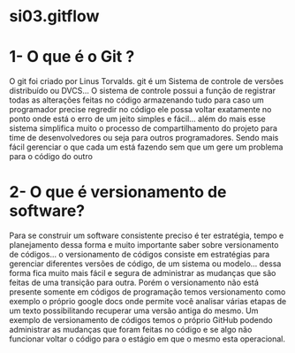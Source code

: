 # si03.gitflow

# 1- O que é o Git ?
 
O git foi criado por Linus Torvalds. git é um Sistema de controle de versões distribuído ou DVCS... O sistema de controle possui a função de registrar todas as alterações feitas no código armazenando tudo para caso um programador precise regredir no código ele possa voltar exatamente no ponto onde está o erro de um jeito simples e fácil... além do mais esse sistema simplifica muito o processo de compartilhamento do projeto para time de desenvolvedores ou seja para outros programadores. Sendo mais fácil gerenciar o que cada um está fazendo sem que um gere um problema para o código do outro

# 2- O que é versionamento de software?

Para se construir um software consistente preciso é ter estratégia, tempo e planejamento dessa forma e muito importante saber sobre versionamento de códigos... o versionamento de códigos consiste em estratégias para gerenciar diferentes versões de código, de um sistema ou modelo... dessa forma fica muito mais fácil e segura de administrar as mudanças que são feitas de uma transição para outra. Porém o versionamento não está presente somente em códigos de programação temos versionamento como exemplo o próprio google docs onde permite você analisar várias etapas de um texto possibilitando recuperar uma versão antiga do mesmo. Um exemplo de versionamento de códigos temos o próprio GitHub podendo administrar as mudanças que foram feitas no código e se algo não funcionar voltar o código para o estágio em que o mesmo esta operacional.